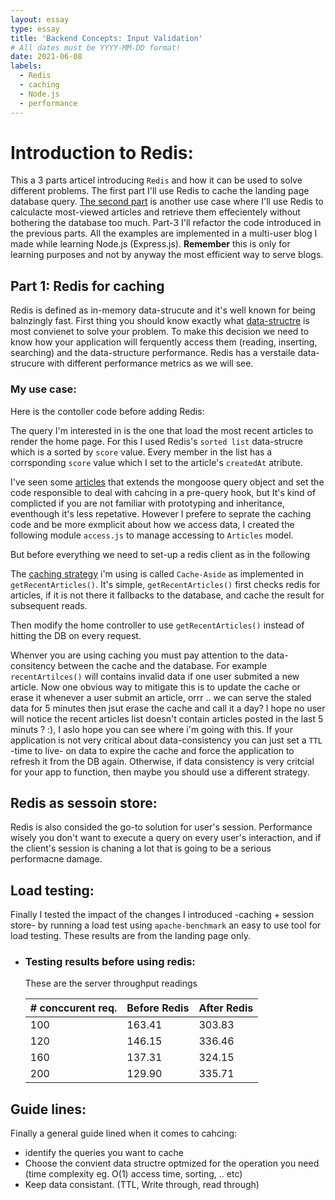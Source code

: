 ```yaml
---
layout: essay
type: essay
title: 'Backend Concepts: Input Validation'
# All dates must be YYYY-MM-DD format!
date: 2021-06-08
labels:
  - Redis
  - caching
  - Node.js
  - performance
---
```


# Introduction to Redis:

This a 3 parts articel introducing `Redis` and how it can be used to solve different problems. The first part I'll use Redis to cache the landing page database query.
[The second part]() is another use case where I'll use Redis to calculacte most-viewed articles and retrieve them effecientely without bothering the database too much.
Part-3 I'll refactor the code introduced in the previous parts.
All the examples are implemented in a multi-user blog I made while learning Node.js (Express.js). **Remember** this is only for learning purposes and not by anyway the most efficient way to serve blogs.

## Part 1: Redis for caching

Redis is defined as in-memory data-strucute and it's well known for being balnzingly fast. First thing you should know exactly what [data-structre](https://redislabs.com/redis-enterprise/data-structures/) is most convienet to solve your problem. To make this decision we need to know how your application will ferquently access them (reading, inserting, searching) and the data-structure performance. Redis has a verstaile data-strucure with different performance metrics as we will see.

### My use case:

Here is the contoller code before adding Redis:

<script src="https://gist.github.com/3omer/da4271554d3a050817219d3aa8a64070/095530fc4177acf0194e3c3a20a9a919b091a5b8.js?file=main.js"></script>

The query I'm interested in is the one that load the most recent articles to render the home page. For this I used Redis's `sorted list` data-strucre which is a sorted by `score` value. Every member in the list has a corrsponding `score` value which I set to the article's `createdAt` atribute.

I've seen some [articles]() that extends the mongoose query object and set the code responsible to deal with cahcing in a pre-query hook, but It's kind of complicted if you are not familiar with prototyping and inheritance, eventhough it's less repetative.
However I prefere to seprate the caching code and be more exmplicit about how we access data, I created the following module `access.js` to manage accessing to `Articles` model.

But before everything we need to set-up a redis client as in the following

<script src="https://gist.github.com/3omer/da4271554d3a050817219d3aa8a64070/027943637f2be071a3f406968384a2752e9cf46a.js?file=redis.js"></script>

<script src="https://gist.github.com/3omer/da4271554d3a050817219d3aa8a64070/027943637f2be071a3f406968384a2752e9cf46a.js?file=access.js"></script>

The [caching strategy](https://codeahoy.com/2017/08/11/caching-strategies-and-how-to-choose-the-right-one/) i'm using is called `Cache-Aside` as implemented in `getRecentArticles()`. It's simple, `getRecentArticles()` first checks redis for articles, if it is not there it fallbacks to the database, and cache the result for subsequent reads.

Then modify the home controller to use `getRecentArticles()` instead of hitting the DB on every request.

<script src="https://gist.github.com/3omer/da4271554d3a050817219d3aa8a64070/027943637f2be071a3f406968384a2752e9cf46a.js?file=main.js"></script>

Whenver you are using caching you must pay attention to the data-consitency between the cache and the database. For example `recentArtilces()` will contains invalid data if one user submited a new article.
Now one obvious way to mitigate this is to update the cache or erase it whenever a user submit an article, orrr .. we can serve the staled data for 5 minutes then jsut erase the cache and call it a day? I hope no user will notice the recent articles list doesn't contain articles posted in the last 5 minuts ? :), I aslo hope you can see where i'm going with this.
If your application is not very critical about data-consistency you can just set a `TTL` -time to live- on data to expire the cache and force the application to refresh it from the DB again.
Otherwise, if data consistency is very critcial for your app to function, then maybe you should use a different strategy.

## Redis as sessoin store:

Redis is also consided the go-to solution for user's session. Performance wisely you don't want to execute a query on every user's interaction, and if the client's session is chaning a lot that is going to be a serious performacne damage.

## Load testing:

Finally I tested the impact of the changes I introduced -caching + session store- by running a load test using `apache-benchmark` an easy to use tool for load testing. These results are from the landing page only.

- ### Testing results before using redis:

  These are the server throughput readings

  <table class="ui celled table">
    <thead>
      <tr><th># conccurent req. </th>
      <th>Before Redis</th>
      <th>After Redis</th>
    </tr></thead>
    <tbody>
      <tr>
        <td data-label="# conccurent req.">100</td>
        <td data-label="Before Redis">163.41</td>
        <td data-label="After Redis">303.83</td>
      </tr>
      <tr>
        <td data-label="# conccurent req.">120</td>
        <td data-label="Before Redis">146.15</td>
        <td data-label="After Redis">336.46</td>
      </tr>
      <tr>
        <td data-label="# conccurent req.">160</td>
        <td data-label="Before Redis">137.31</td>
        <td data-label="After Redis">324.15</td>
      </tr>
      <tr>
        <td data-label="# conccurent req.">200</td>
        <td data-label="Before Redis">129.90</td>
        <td data-label="After Redis">335.71</td>
      </tr>
    </tbody>
  </table>

## Guide lines:

Finally a general guide lined when it comes to cahcing:

- identify the queries you want to cache
- Choose the convient data structre optmized for the operation you need (time complexity eg. O(1) access time, sorting, .. etc)
- Keep data consistant. (TTL, Write through, read through)
